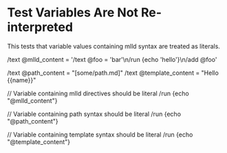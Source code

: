 # Test Variables Are Not Re-interpreted

This tests that variable values containing mlld syntax are treated as literals.

/text @mlld_content = '/text @foo = \'bar\'\n/run {echo \'hello\'}\n/add @foo'

/text @path_content = "[some/path.md]"
/text @template_content = "Hello {{name}}"

// Variable containing mlld directives should be literal
/run {echo "@mlld_content"}

// Variable containing path syntax should be literal
/run {echo "@path_content"}

// Variable containing template syntax should be literal
/run {echo "@template_content"}
